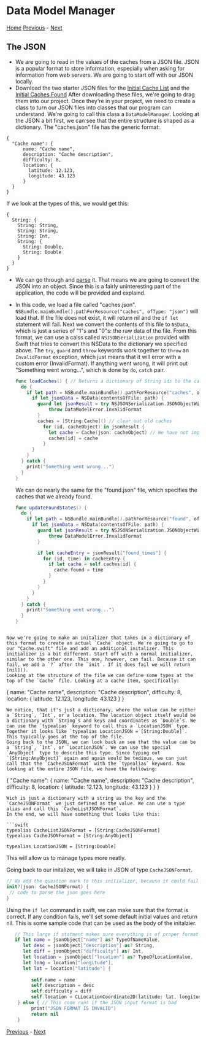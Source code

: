 # Data Model Manager
[Home](README.md)
[Previous](7-DetailView.md) - [Next](9-AnnotationObject.md)

## The JSON
  - We are going to read in the values of the caches from a JSON file. JSON is a popular format to store information, especially when asking for information from web servers. We are going to start off with our JSON locally.
  - Download the two starter JSON files for the [Initial Cache List]() and the [Initial Caches Found]()
  After downloading these files, we're going to drag them into our project. Once they're in your project, we need to create a class to turn our JSON files into classes that our program can understand. We're going to call this class a `DataModelManager`.
  Looking at the JSON a bit first, we can see that the entire structure is shaped as a dictionary. The "caches.json" file has the generic format:
  ```
  {
    "Cache name": {
        name: "Cache name",
        description: "Cache description",
        difficulty: 8,
        location: {
          latitude: 12.123,
          longitude: 43.123
        }
    }
  }
  ```
If we look at the types of this, we would get this:
  ```
  {
    String: {
      String: String,
      String: String,
      String: Int,
      String: {
        String: Double,
        String: Double
      }
    }
  }
  ```

  - We can go through and [parse]() it. That means we are going to convert the JSON into an object. Since this is a fairly uninteresting part of the application, the code will be provided and explaind.
  - In this code, we load a file called "caches.json". `NSBundle.mainBundle().pathForResource("caches", ofType: "json")` will load that. If the file does not exist, it will return nil and the `if let` statement will fail. Next we convert the contents of this file to `NSData`, which is just a series of "1"s and "0"s: the raw data of the file. From this format, we can use a calss called `NSJSONSerialization` provided with Swift that tries to convert this NSData to the dictionary we specified above. The `try`, `guard` and `throw` keywords work together to `throw` an `InvalidFormat` exception, which just means that it will error with a custom error (InvalidFormat). If anything went wrong, it will print out "Something went wrong...", which is done by `do`, `catch` pair.
    ```swift
    func loadCaches() { // Returns a dictionary of String ids to the cache object
      do {
        if let path = NSBundle.mainBundle().pathForResource("caches", ofType: "json") {
          if let jsonData = NSData(contentsOfFile: path) {
            guard let jsonResult = try NSJSONSerialization.JSONObjectWithData(jsonData, options: .MutableContainers) as? CacheListJSONFormat else {
                throw DataModelError.InvalidFormat
            }
            caches = [String:Cache]() // clear out old caches
              for (id, cacheObject) in jsonResult {
                let cache = Cache(json: cacheObject) // We have not implemented this yet. We will by the end of the module
                caches[id] = cache
              }
          }
        }
      } catch {
        print("Something went wrong...")
      }
    }
    ```

    We can do nearly the same for the "found.json" file, which specifies the caches that we already found.
    ```swift
    func updateFoundStates() {
      do {
        if let path = NSBundle.mainBundle().pathForResource("found", ofType: "json") {
          if let jsonData = NSData(contentsOfFile: path) {
            guard let jsonResult = try NSJSONSerialization.JSONObjectWithData(jsonData, options: NSJSONReadingOptions.MutableContainers) as? [String:[String:Double]] else {
                throw DataModelError.InvalidFormat
            }

            if let cacheEntry = jsonResult["found_times"] {
              for (id, time) in cacheEntry {
                if let cache = self.caches[id] {
                  cache.found = time
                }
              }
            }
          }
        }
      } catch {
        print("Something went wrong...")
      }
    }
  ```
  
Now we're going to make an initalizer that takes in a dictionary of this format to create an actual `Cache` object. We're going to go to our "Cache.swift" file and add an additional initalizer. This initializer is a bit different. Start off with a normal initializer, similar to the other one. This one, however, can fail. Because it can fail, we add a `?` after the `init`. If it does fail we will return [nil]().
Looking at the structure of the file we can define some types at the top of the `Cache` file. Looking at a cache item, specifically:
```
{
    name: "Cache name",
    description: "Cache description",
    difficulty: 8,
    location: {
      latitude: 12.123,
      longitude: 43.123
    }
}
```
We notice, that it's just a dictionary, where the value can be either a `String`, `Int`, or a location. The location object itself would be a dictionary with `String`s and keys and coordinates as `Double`s. We can use the `typealias` keyword to call this a `LocationJSON` type. Together it looks like `typealias LocationJSON = [String:Double]`. This typically goes at the top of the file.
Going back to the JSON, we can look back an see that the value can be a `String`, `Int`, or `LocationJSON`. We can use the special `AnyObject` type to describe this type. Since typing out `[String:AnyObject]` again and again would be tedious, we can just call that the `CacheJSONFormat` with the `typealias` keyword. Now looking at the entire JSON file, we have the following:
```
  {
    "Cache name": {
        name: "Cache name",
        description: "Cache description",
        difficulty: 8,
        location: {
          latitude: 12.123,
          longitude: 43.123
        }
    }
  }
```
Wich is just a dictionary with a string as the key and the `CacheJSONFormat` we just defined as the value. We can use a type alias and call this `CacheListJSONFormat`.
In the end, we will have something that looks like this:

```swift
typealias CacheListJSONFormat = [String:CacheJSONFormat]
typealias CacheJSONFormat = [String:AnyObject]

typealias LocationJSON = [String:Double]
```

This will allow us to manage types more neatly.

Going back to our initalizer, we will take in JSON of type `CacheJSONFormat`.

 ```swift
 // We add the question mark to this initializer, because it could fail if the input format is incorrect
 init?(json: CacheJSONFormat) {
  // code to parse the json goes here
 }
 ```
 
 Using the `if let` command in swift, we can make sure that the format is correct. If any condition fails, we'll set some default initial values and return nil. This is some sample code that can be used as the body of the initalzier.
```swift 
   // This large if statment makes sure everything is of proper format
   if let name = jsonObject["name"] as? TypeOfNameValue,
      let desc = jsonObject["description"] as? String,
      let diff = jsonObject["difficulty"] as? Int,
      let location = jsonObject["location"] as? TypeOfLocationValue,
      let long = location["longitude"],
      let lat = location["latitude"] {
      
         self.name = name
         self.description = desc
         self.difficulty = diff
         self.location = CLLocationCoordinate2D(latitude: lat, longitude: long)
    } else { // This code runs if the JSON input format is bad
         print("JSON FORMAT IS INVALID")
         return nil
    }
```

[Previous](7-DetailView.md) - [Next](9-AnnotationObject.md)
